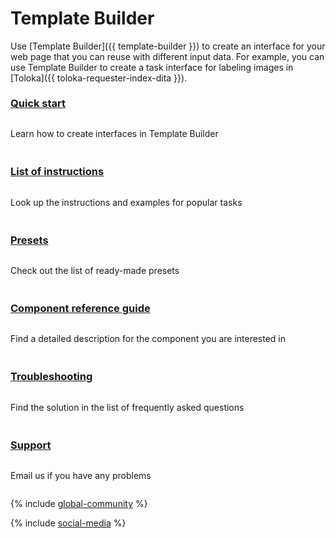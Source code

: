 <style scoped>
.grid-container {
  display: grid;
  grid-template-columns: repeat(auto-fit, minmax(300px, 1fr));
  column-gap: 50px;
  row-gap: 20px;
}
.grid-item {
  display: flex;
  flex-direction: column;
}
h2 {
  padding-top: 32px !important;
  margin-top: 0 !important;
}
h3 {
  padding-top: 8px !important;
  margin-top: 0 !important;
}
</style>

# Template Builder

Use [Template Builder]({{ template-builder }}) to create an interface for your web page that you can reuse with different input data. For example, you can use Template Builder to create a task interface for labeling images in [Toloka]({{ toloka-requester-index-dita }}).

<div class="grid-container">
    <div class="grid-item">
        <h3><a href="quickstart">Quick start</a></h3>
        <p>Learn how to create interfaces in Template Builder</p>
    </div>
    <div class="grid-item">
        <h3><a href="operations/all">List of instructions</a></h3>
        <p>Look up the instructions and examples for popular tasks</p>
    </div>
    <div class="grid-item">
        <h3><a href="templates/">Presets</a></h3>
        <p>Check out the list of ready-made presets</p>
    </div>
    <div class="grid-item">
        <h3><a href="reference/">Component reference guide</a></h3>
        <p>Find a detailed description for the component you are interested in</p>
    </div>
    <div class="grid-item">
        <h3><a href="troubleshooting/troubleshooting">Troubleshooting</a></h3>
        <p>Find the solution in the list of frequently asked questions</p>
    </div>
    <div class="grid-item">
        <h3><a href="concepts/support">Support</a></h3>
        <p>Email us if you have any problems</p>
    </div>
</div>

{% include [global-community](../_includes/global-community.md) %}

{% include [social-media](../_includes/social-media.md) %}